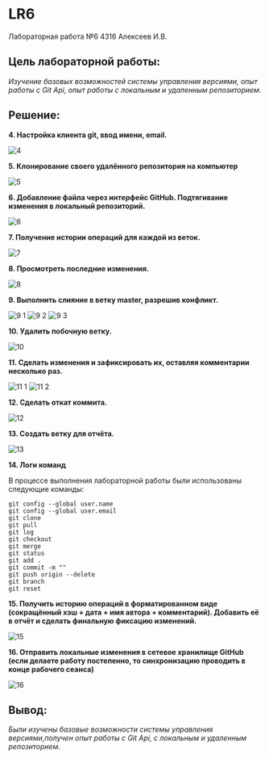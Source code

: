 # LR6
Лабораторная работа №6
4316 Алексеев И.В.

## **Цель лабораторной работы:**
*Изучение базовых возможностей системы управления версиями, опыт работы с Git Api, опыт работы с локальным и удаленным репозиторием.*

## **Решение:**

**4. Настройка клиента git, ввод имени, email.**

![4](https://github.com/user-attachments/assets/a4c21c0e-0abc-4823-866d-4db06da81573)

**5. Клонирование своего удалённого репозитория на компьютер**

![5](https://github.com/user-attachments/assets/45a7d6ce-500f-4dd5-8839-186a98a9da2a)

**6. Добавление файла через интерфейс GitHub. Подтягивание изменения в локальный репозиторий.**

![6](https://github.com/user-attachments/assets/67faf698-1907-4d67-81e6-88adbb79743b)

**7. Получение истории операций для каждой из веток.**

![7](https://github.com/user-attachments/assets/44e7b80d-6af9-4fa6-9c62-587caf76ef9f)

**8. Просмотреть последние изменения.**

![8](https://github.com/user-attachments/assets/ac3cb1e4-305c-45ba-a1e4-5b4906241993)

**9. Выполнить слияние в ветку master, разрешив конфликт.**

![9 1](https://github.com/user-attachments/assets/0b759958-c407-4e06-a3b3-9380ca553a6c)
![9 2](https://github.com/user-attachments/assets/8d96f248-98ed-4452-84bc-52ea427dbf87)
![9 3](https://github.com/user-attachments/assets/06c23f60-5c58-4d6b-b900-5877c67a2ed6)

**10. Удалить побочную ветку.**

![10](https://github.com/user-attachments/assets/c04e3394-c16f-40ba-8cf1-021c7d6476f6)

**11. Сделать изменения и зафиксировать их, оставляя комментарии несколько раз.**

![11 1](https://github.com/user-attachments/assets/3ec8e1b4-8924-4a2a-adfd-83b02d090d3a)
![11 2](https://github.com/user-attachments/assets/e25bc58e-438e-4fac-ac5e-3c195d13e9c0)

**12. Сделать откат коммита.**

![12](https://github.com/user-attachments/assets/1261a1bc-cdeb-4441-84d1-772dc7f06bbd)

**13. Создать ветку для отчёта.**

![13](https://github.com/user-attachments/assets/b0a22434-0b76-41ae-88c2-f24bb102bdc7)

**14. Логи команд**

В процессе выполнения лабораторной работы были использованы следующие команды:

```
git config --global user.name
git config --global user.email
git clone
git pull
git log
git checkout
git merge
git status
git add .
git commit -m ""
git push origin --delete
git branch
git reset
```

**15. Получить историю операций в форматированном виде (сокращённый
хэш + дата + имя автора + комментарий). Добавить её в отчёт и сделать
финальную фиксацию изменений.**

![15](https://github.com/user-attachments/assets/151a86db-2472-40b8-83dd-1c02dfa57a3c)

**16. Отправить локальные изменения в сетевое хранилище GitHub (если
делаете работу постепенно, то синхронизацию проводить в конце рабочего
сеанса)** 

![16](https://github.com/user-attachments/assets/62b39b7d-8d44-4166-9993-f8488faf3198)

## **Вывод:**
*Были изучены базовые возможности системы управления версиями,получен опыт работы с Git Api, с локальным и удаленным репозиторием.*
